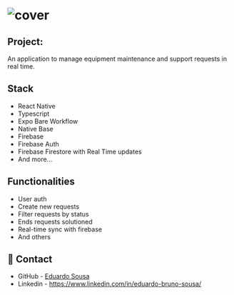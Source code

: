 # ![cover](.github/cover.gif?style=flat)


## Project:
An application to manage equipment maintenance and support requests in real time.


## Stack

- React Native
- Typescript
- Expo Bare Workflow
- Native Base
- Firebase
- Firebase Auth
- Firebase Firestore with Real Time updates
- And more...


## Functionalities

- User auth
- Create new requests
- Filter requests by status
- Ends requests solutioned
- Real-time sync with firebase 
- And others

## :thought_balloon: Contact

- GitHub - [Eduardo Sousa](https://github.com/eduardojigub)
- Linkedin - https://www.linkedin.com/in/eduardo-bruno-sousa/

